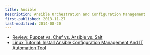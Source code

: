 ```yaml
---
title: Ansible
Description: Ansible Orchestration and Configuration Management
first-published: 2013-11-27
last-modified: 2014-08-20
---
```


*   [Review: Puppet vs. Chef vs. Ansible vs. Salt](http://www.infoworld.com/d/data-center/review-puppet-vs-chef-vs-ansible-vs-salt-231308)
*   [Linux Tutorial: Install Ansible Configuration Management And IT Automation Tool](http://www.cyberciti.biz/python-tutorials/linux-tutorial-install-ansible-configuration-management-and-it-automation-tool/)
